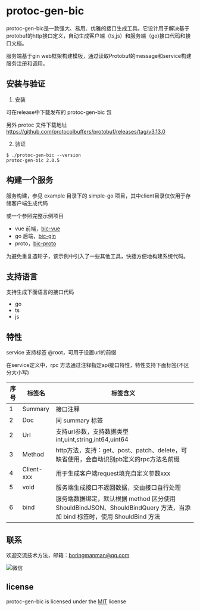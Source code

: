 # protoc-gen-bic

protoc-gen-bic是一款强大、易用、优雅的接口生成工具。它设计用于解决基于protobuf的http接口定义，自动生成客户端（ts,js）和服务端（go)接口代码和接口文档。

服务端基于gin web框架构建模板，通过读取Protobuf的message和service构建服务注册和调用。

## 安装与验证

1. 安装

可在release中下载发布的 protoc-gen-bic 包

另外 protoc 文件下载地址 https://github.com/protocolbuffers/protobuf/releases/tag/v3.13.0


2. 验证

```shell
$ ./protoc-gen-bic --version
protoc-gen-bic 2.0.5
```

## 构建一个服务

服务构建，参见 example 目录下的 simple-go 项目，其中client目录仅仅用于存储客户端生成代码

或一个参照完整示例项目

- vue 前端，[bic-vue](https://github.com/ShuaiGao/bic-vue)
- go 后端，[bic-gin](https://github.com/ShuaiGao/bic-gin)
- proto，[bic-proto](https://github.com/ShuaiGao/bic-proto)

为避免重复造轮子，该示例中引入了一些其他工具，快捷方便地构建系统代码。

## 支持语言

支持生成下面语言的接口代码

- go
- ts
- js

## 特性

service 支持标签 @root，可用于设置url的前缀

在service定义中，rpc 方法通过注释指定api接口特性，特性支持下面标签(不区分大小写)

| 序号 | 标签名        | 标签含义                                                                                     |
|----|------------|------------------------------------------------------------------------------------------|
| 1  | Summary    | 接口注释                                                                                     |
| 2  | Doc        | 同 summary 标签                                                                             |
| 2  | Url        | 支持url参数，支持数据类型 int,uint,string,int64,uint64                                              |
| 3  | Method     | http方法，支持：get、post、patch、delete，可缺省使用，会自动识别pb定义的rpc方法名前缀                                 |
| 4  | Client-xxx | 用于生成客户端request填充自定义参数xxx                                                                 |
| 5  | void       | 服务端生成接口不返回数据，交由接口自行处理                                                                    |
| 6  | bind       | 服务端数据绑定，默认根据 method 区分使用 ShouldBindJSON、ShouldBindQuery 方法，当添加 bind 标签时，使用 ShouldBind 方法 |


## 联系

欢迎交流技术方法，邮箱：boringmanman@qq.com

![微信](https://tyimage.tuyoo.com/8751a21462/gaoshuai/wx.jpg)

## license

protoc-gen-bic is licensed under the [MIT](https://github.com/ShuaiGao/protoc-gen-bic/blob/main/LICENSE) license